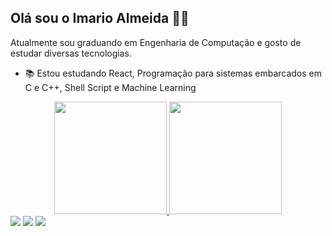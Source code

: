 ## Olá sou o Imario Almeida 👋🏾
Atualmente sou graduando em Engenharia de Computação e gosto de estudar diversas tecnologias.
- 📚 Estou estudando React, Programação para sistemas embarcados em C e C++, Shell Script e Machine Learning
<div align="center">
  <a href="https://github.com/imarioa">
  <img height="180em" src="https://github-readme-stats.vercel.app/api?username=imarioa&show_icons=true&theme=dark&include_all_commits=true&count_private=true"/>
  <img height="180em" src="https://github-readme-stats.vercel.app/api/top-langs/?username=imarioa&layout=compact&langs_count=7&theme=dark"/>
</div>
  <div> 
  <a href="https://instagram.com/imario.almeida" target="_blank"><img src="https://img.shields.io/badge/-Instagram-%23E4405F?style=for-the-badge&logo=instagram&logoColor=white" target="_blank"></a>
  <a href = "mailto:imario.almeida22@gmail.com"><img src="https://img.shields.io/badge/-Gmail-%23333?style=for-the-badge&logo=gmail&logoColor=white" target="_blank"></a>
  <a href="https://www.linkedin.com/in/imário-a-a33650116/" target="_blank"><img src="https://img.shields.io/badge/-LinkedIn-%230077B5?style=for-the-badge&logo=linkedin&logoColor=white" target="_blank"></a>
  </div>

